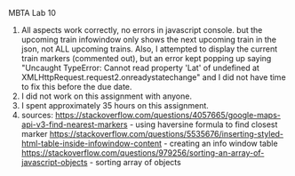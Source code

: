 MBTA Lab 10
1. All aspects work correctly, no errors in javascript console. but the upcoming train infowindow only shows the next upcoming train in the json, not ALL upcoming trains. Also, I attempted to display the current train markers (commented out), but an error kept popping up saying "Uncaught TypeError: Cannot read property 'Lat' of undefined at XMLHttpRequest.request2.onreadystatechange" and I did not have time to fix this before the due date. 
2. I did not work on this assignment with anyone. 
3. I spent approximately 35 hours on this assignment. 
4. sources: 
https://stackoverflow.com/questions/4057665/google-maps-api-v3-find-nearest-markers - using haversine formula to find closest marker 
https://stackoverflow.com/questions/5535676/inserting-styled-html-table-inside-infowindow-content - creating an info window table 
https://stackoverflow.com/questions/979256/sorting-an-array-of-javascript-objects - sorting array of objects
